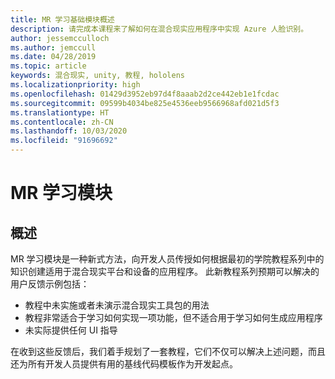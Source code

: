 ```yaml
---
title: MR 学习基础模块概述
description: 请完成本课程来了解如何在混合现实应用程序中实现 Azure 人脸识别。
author: jessemcculloch
ms.author: jemccull
ms.date: 04/28/2019
ms.topic: article
keywords: 混合现实, unity, 教程, hololens
ms.localizationpriority: high
ms.openlocfilehash: 01429d3952eb97d4f8aaab2d2ce442eb1e1fcdac
ms.sourcegitcommit: 09599b4034be825e4536eeb9566968afd021d5f3
ms.translationtype: HT
ms.contentlocale: zh-CN
ms.lasthandoff: 10/03/2020
ms.locfileid: "91696692"
---
```

# <a name="mr-learning-modules"></a>MR 学习模块

## <a name="overview"></a>概述

MR 学习模块是一种新式方法，向开发人员传授如何根据最初的学院教程系列中的知识创建适用于混合现实平台和设备的应用程序。 此新教程系列预期可以解决的用户反馈示例包括：

* 教程中未实施或者未演示混合现实工具包的用法
* 教程非常适合于学习如何实现一项功能，但不适合用于学习如何生成应用程序
* 未实际提供任何 UI 指导

在收到这些反馈后，我们着手规划了一套教程，它们不仅可以解决上述问题，而且还为所有开发人员提供有用的基线代码模板作为开发起点。
